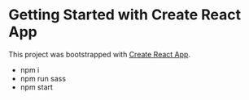 # Getting Started with Create React App

This project was bootstrapped with [Create React App](https://github.com/facebook/create-react-app).

- npm i
- npm run sass
- npm start
